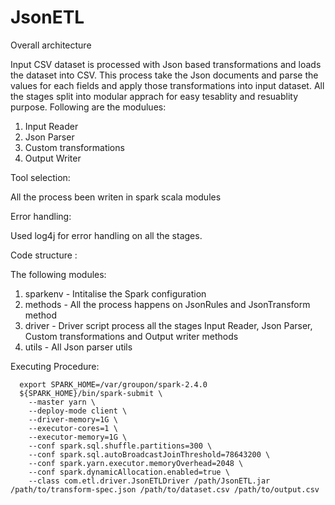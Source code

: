 # JsonETL
Overall architecture

Input CSV dataset is processed with Json based transformations and loads the dataset into CSV. This process take the Json documents and parse the values for each fields and apply those transformations into input dataset. All the stages split into modular apprach for easy tesablity and resuablity purpose. Following are the modulues:

1. Input Reader
2. Json Parser
2. Custom transformations
3. Output Writer

Tool selection:

All the process been writen in spark scala modules

Error handling:

Used log4j for error handling on all the stages. 

Code structure :

The following modules:

1. sparkenv - Intitalise the Spark configuration 
2. methods - All the process happens on JsonRules and JsonTransform method
3. driver  - Driver script process all the stages Input Reader, Json Parser, Custom transformations and Output writer methods
4. utils  - All Json parser utils 

Executing Procedure:

      export SPARK_HOME=/var/groupon/spark-2.4.0
      ${SPARK_HOME}/bin/spark-submit \
        --master yarn \
        --deploy-mode client \
        --driver-memory=1G \
        --executor-cores=1 \
        --executor-memory=1G \
        --conf spark.sql.shuffle.partitions=300 \
        --conf spark.sql.autoBroadcastJoinThreshold=78643200 \
        --conf spark.yarn.executor.memoryOverhead=2048 \
        --conf spark.dynamicAllocation.enabled=true \
        --class com.etl.driver.JsonETLDriver /path/JsonETL.jar /path/to/transform-spec.json /path/to/dataset.csv /path/to/output.csv











